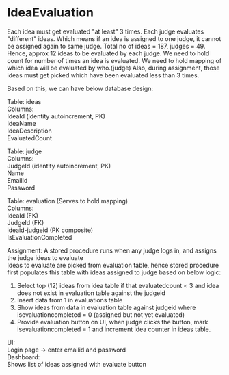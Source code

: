 # IdeaEvaluation

Each idea must get evaluated "at least" 3 times. Each judge evaluates "different" ideas. Which means if an idea is assigned to one judge, it cannot be assigned again to same judge.
Total no of ideas = 187, judges = 49. Hence, approx 12 ideas to be evaluated by each judge.
We need to hold count for number of times an idea is evaluated.
We need to hold mapping of which idea will be evaluated by who.(judge)
Also, during assignment, those ideas must get picked which have been evaluated less than 3 times.

Based on this, we can have below database design:  

Table: ideas  
Columns:  
IdeaId (identity autoincrement, PK)  
IdeaName  
IdeaDescription  
EvaluatedCount  

Table: judge  
Columns:  
JudgeId (identity autoincrement, PK)  
Name  
EmailId  
Password  

Table: evaluation (Serves to hold mapping)  
Columns:  
IdeaId (FK)  
JudgeId (FK)  
ideaid-judgeid (PK composite)  
IsEvaluationCompleted  

Assignment: A stored procedure runs when any judge logs in, and assigns the judge ideas to evaluate  
Ideas to evaluate are picked from evaluation table, hence stored procedure first populates this table with ideas assigned to judge based on below logic:  
1. Select top (12) ideas from idea table if that evaluatedcount < 3 and idea does not exist in evaluation table against the judgeid
2. Insert data from 1 in evaluations table
3. Show ideas from data in evaluation table against judgeid where isevaluationcompleted = 0 (assigned but not yet evaluated)
4. Provide evaluation button on UI, when judge clicks the button, mark isevaluationcompleted = 1 and increment idea counter in ideas table.

UI:  
Login page -> enter emailid and password  
Dashboard:  
Shows list of ideas assigned with evaluate button  

